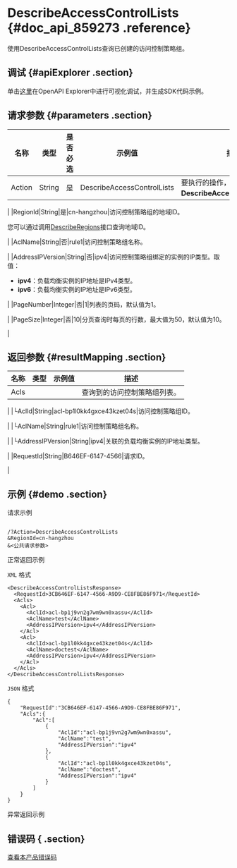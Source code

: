 # DescribeAccessControlLists {#doc_api_859273 .reference}

使用DescribeAccessControlLists查询已创建的访问控制策略组。

## 调试 {#apiExplorer .section}

单击[这里](https://api.aliyun.com/#product=Slb&api=DescribeAccessControlLists)在OpenAPI Explorer中进行可视化调试，并生成SDK代码示例。

## 请求参数 {#parameters .section}

|名称|类型|是否必选|示例值|描述|
|--|--|----|---|--|
|Action|String|是|DescribeAccessControlLists|要执行的操作，取值：**DescribeAccessControlLists**。

 |
|RegionId|String|是|cn-hangzhou|访问控制策略组的地域ID。

 您可以通过调用[DescribeRegions](~~27584~~)接口查询地域ID。

 |
|AclName|String|否|rule1|访问控制策略组名称。

 |
|AddressIPVersion|String|否|ipv4|访问控制策略组绑定的实例的IP类型。取值：

 -   **ipv4**：负载均衡实例的IP地址是IPv4类型。
-   **ipv6**：负载均衡实例的IP地址是IPv6类型。

 |
|PageNumber|Integer|否|1|列表的页码，默认值为1。

 |
|PageSize|Integer|否|10|分页查询时每页的行数，最大值为50，默认值为10。

 |

## 返回参数 {#resultMapping .section}

|名称|类型|示例值|描述|
|--|--|---|--|
|Acls| | |查询到的访问控制策略组列表。

 |
|└AclId|String|acl-bp1l0kk4gxce43kzet04s|访问控制策略组ID。

 |
|└AclName|String|rule1|访问控制策略组名称。

 |
|└AddressIPVersion|String|ipv4|关联的负载均衡实例的IP地址类型。

 |
|RequestId|String|B646EF-6147-4566|请求ID。

 |

## 示例 {#demo .section}

请求示例

``` {#request_demo}

/?Action=DescribeAccessControlLists
&RegionId=cn-hangzhou
&<公共请求参数>

```

正常返回示例

`XML` 格式

``` {#xml_return_success_demo}
<DescribeAccessControlListsResponse>
  <RequestId>3CB646EF-6147-4566-A9D9-CE8FBE86F971</RequestId>
  <Acls>
    <Acl>
      <AclId>acl-bp1j9vn2g7wm9wn0xassu</AclId>
      <AclName>test</AclName>
      <AddressIPVersion>ipv4</AddressIPVersion>
    </Acl>
    <Acl>
      <AclId>acl-bp1l0kk4gxce43kzet04s</AclId>
      <AclName>doctest</AclName>
      <AddressIPVersion>ipv4</AddressIPVersion>
    </Acl>
  </Acls>
</DescribeAccessControlListsResponse>

```

`JSON` 格式

``` {#json_return_success_demo}
{
	"RequestId":"3CB646EF-6147-4566-A9D9-CE8FBE86F971",
	"Acls":{
		"Acl":[
			{
				"AclId":"acl-bp1j9vn2g7wm9wn0xassu",
				"AclName":"test",
				"AddressIPVersion":"ipv4"
			},
			{
				"AclId":"acl-bp1l0kk4gxce43kzet04s",
				"AclName":"doctest",
				"AddressIPVersion":"ipv4"
			}
		]
	}
}
```

异常返回示例

## 错误码 { .section}

[查看本产品错误码](https://error-center.aliyun.com/status/product/Slb)

